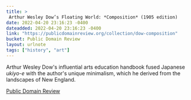 ```yaml
---
title: > 
 Arthur Wesley Dow’s Floating World: *Composition* (1905 edition)
date: 2022-04-20 23:16:23 -0400
dateadded: 2022-04-20 23:16:23 -0400
link: "https://publicdomainreview.org/collection/dow-composition"
bucket: Public Domain Review
layout: urlnote
tags: ["history", "art"]
--- 
```

Arthur Wesley Dow's influential arts education handbook fused Japanese *ukiyo-e* with the author's unique minimalism, which he derived from the landscapes of New England. 
 <!-- end excerpt --> 
<div class='bucket'><a class='internal-link' href='/buckets/public-domain-review'>Public Domain Review</a></div> 
